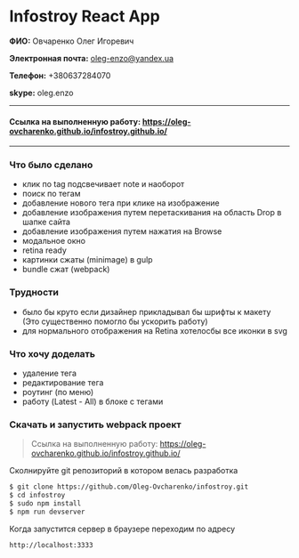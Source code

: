# Infostroy React App

**ФИО:** Овчаренко Олег Игоревич

**Электронная почта:** oleg-enzo@yandex.ua

**Телефон:** +380637284070

**skype:** oleg.enzo

***
#### Ссылка на выполненную работу: https://oleg-ovcharenko.github.io/infostroy.github.io/
***

### Что было сделано
  - клик по tag подсвечивает note и наоборот
  - поиск по тегам
  - добавление нового тега при клике на изображение
  - добавление изображения путем перетаскивания на область Drop в шапке сайта
  - добавление изображения путем нажатия на Browse
  - модальное окно
  - retina ready
  - картинки сжаты (minimage) в gulp
  - bundle сжат (webpack)

### Трудности 
  - было бы круто если дизайнер прикладывал бы шрифты к макету (Это существенно помогло бы ускорить работу)
  - для нормального отображения на Retina хотелосбы все иконки в svg

### Что хочу доделать
  - удаление тега
  - редактирование тега
  - роутинг (по меню)
  - работу (Latest - All) в блоке с тегами

### Скачать и запустить webpack проект

>Ссылка на выполненную работу: https://oleg-ovcharenko.github.io/infostroy.github.io/

Сколнируйте git репозиторий в котором велась разработка
```sh
$ git clone https://github.com/Oleg-Ovcharenko/infostroy.git
$ cd infostroy
$ sudo npm install
$ npm run devserver
```

Когда запустится сервер в браузере переходим по адресу
```sh
http://localhost:3333
```
